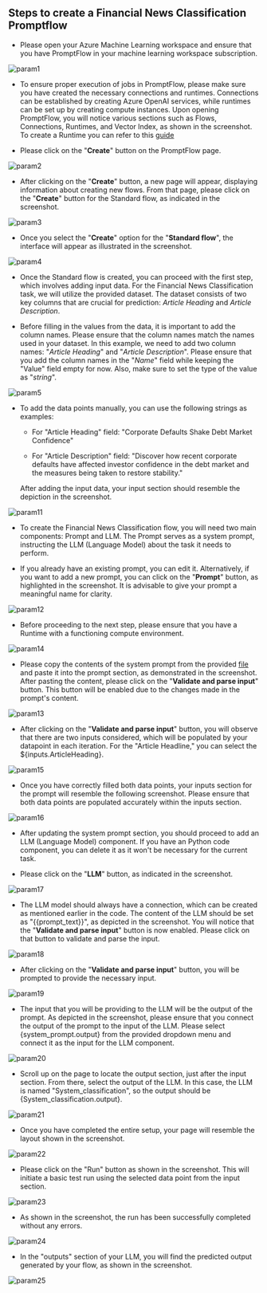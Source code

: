 ## Steps to create a Financial News Classification Promptflow 

- Please open your Azure Machine Learning workspace and ensure that you have PromptFlow in your machine learning workspace subscription.

![param1](/news_article_classification/promptflow_classification/promptflow_documentation/promptflow_media/prompt1.png)

- To ensure proper execution of jobs in PromptFlow, please make sure you have created the necessary connections and runtimes. Connections can be established by creating Azure OpenAI services, while runtimes can be set up by creating compute instances. Upon opening PromptFlow, you will notice various sections such as Flows, Connections, Runtimes, and Vector Index, as shown in the screenshot. To create a Runtime you can refer to this [guide](/news_article_classification/promptflow_classification/promptflow_documentation/creatingRuntime.md)

- Please click on the "**Create**" button on the PromptFlow page. 

![param2](/news_article_classification/promptflow_classification/promptflow_documentation/promptflow_media/prompt2.png)

- After clicking on the "**Create**" button, a new page will appear, displaying information about creating new flows. From that page, please click on the "**Create**" button for the Standard flow, as indicated in the screenshot.

![param3](/news_article_classification/promptflow_classification/promptflow_documentation/promptflow_media/prompt3.png)

- Once you select the "**Create**" option for the "**Standard flow**", the interface will appear as illustrated in the screenshot.

![param4](/news_article_classification/promptflow_classification/promptflow_documentation/promptflow_media/prompt4.png)

- Once the Standard flow is created, you can proceed with the first step, which involves adding input data. For the Financial News Classification task, we will utilize the provided dataset. The dataset consists of two key columns that are crucial for prediction: *Article Heading* and *Article Description*.

- Before filling in the values from the data, it is important to add the column names. Please ensure that the column names match the names used in your dataset. In this example, we need to add two column names: "*Article Heading*" and "*Article Description*". Please ensure that you add the column names in the "*Name*" field while keeping the "Value" field empty for now. Also, make sure to set the type of the value as "*string*".

![param5](/news_article_classification/promptflow_classification/promptflow_documentation/promptflow_media/prompt5.png)

- To add the data points manually, you can use the following strings as examples:

    -   For "Article Heading" field: 
        "Corporate Defaults Shake Debt Market Confidence"

    -   For "Article Description" field: 
        "Discover how recent corporate defaults have affected investor confidence in the debt market and the measures being taken to restore stability."
        
    After adding the input data, your input section should resemble the depiction in the screenshot.

![param11](/news_article_classification/promptflow_classification/promptflow_documentation/promptflow_media/prompt11.png)

- To create the Financial News Classification flow, you will need two main components: Prompt and LLM. The Prompt serves as a system prompt, instructing the LLM (Language Model) about the task it needs to perform.

- If you already have an existing prompt, you can edit it. Alternatively, if you want to add a new prompt, you can click on the "**Prompt**" button, as highlighted in the screenshot. It is advisable to give your prompt a meaningful name for clarity.

![param12](/news_article_classification/promptflow_classification/promptflow_documentation/promptflow_media/prompt12.png)

- Before proceeding to the next step, please ensure that you have a Runtime with a functioning compute environment.

![param14](/news_article_classification/promptflow_classification/promptflow_documentation/promptflow_media/prompt14.png)

- Please copy the contents of the system prompt from the provided [file](/news_article_classification/promptflow_classification/promptflow_scripts/variants/variant_0.md) and paste it into the prompt section, as demonstrated in the screenshot. After pasting the content, please click on the "**Validate and parse input**" button. This button will be enabled due to the changes made in the prompt's content. 

![param13](/news_article_classification/promptflow_classification/promptflow_documentation/promptflow_media/prompt13.png)

- After clicking on the "**Validate and parse input**" button, you will observe that there are two inputs considered, which will be populated by your datapoint in each iteration. For the "Article Headline," you can select the ${inputs.ArticleHeading}.

![param15](/news_article_classification/promptflow_classification/promptflow_documentation/promptflow_media/prompt15.png)

- Once you have correctly filled both data points, your inputs section for the prompt will resemble the following screenshot. Please ensure that both data points are populated accurately within the inputs section.

![param16](/news_article_classification/promptflow_classification/promptflow_documentation/promptflow_media/prompt16.png)

- After updating the system prompt section, you should proceed to add an LLM (Language Model) component. If you have an Python code component, you can delete it as it won't be necessary for the current task.

- Please click on the "**LLM**" button, as indicated in the screenshot.

![param17](/news_article_classification/promptflow_classification/promptflow_documentation/promptflow_media/prompt17.png)

- The LLM model should always have a connection, which can be created as mentioned earlier in the code. The content of the LLM should be set as "{{prompt_text}}", as depicted in the screenshot. You will notice that the "**Validate and parse input**" button is now enabled. Please click on that button to validate and parse the input.

![param18](/news_article_classification/promptflow_classification/promptflow_documentation/promptflow_media/prompt18.png)

- After clicking on the "**Validate and parse input**" button, you will be prompted to provide the necessary input.

![param19](/news_article_classification/promptflow_classification/promptflow_documentation/promptflow_media/prompt19.png)

- The input that you will be providing to the LLM will be the output of the prompt. As depicted in the screenshot, please ensure that you connect the output of the prompt to the input of the LLM. Please select {system_prompt.output} from the provided dropdown menu and connect it as the input for the LLM component.

![param20](/news_article_classification/promptflow_classification/promptflow_documentation/promptflow_media/prompt20.png)

- Scroll up on the page to locate the output section, just after the input section. From there, select the output of the LLM. In this case, the LLM is named "System_classification", so the output should be {System_classification.output}.

![param21](/news_article_classification/promptflow_classification/promptflow_documentation/promptflow_media/prompt21.png)

- Once you have completed the entire setup, your page will resemble the layout shown in the screenshot.

![param22](/news_article_classification/promptflow_classification/promptflow_documentation/promptflow_media/prompt22.png)

- Please click on the "Run" button as shown in the screenshot. This will initiate a basic test run using the selected data point from the input section.

![param23](/news_article_classification/promptflow_classification/promptflow_documentation/promptflow_media/prompt23.png)

- As shown in the screenshot, the run has been successfully completed without any errors.

![param24](/news_article_classification/promptflow_classification/promptflow_documentation/promptflow_media/prompt24.png)

- In the "outputs" section of your LLM, you will find the predicted output generated by your flow, as shown in the screenshot.

![param25](/news_article_classification/promptflow_classification/promptflow_documentation/promptflow_media/prompt25.png)